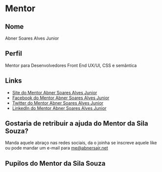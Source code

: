# Mentor

## Nome

Abner Soares Alves Junior

## Perfil

Mentor para Desenvolvedores Front End UX/UI, CSS e semântica

## Links

* [Site do Mentor Abner Soares Alves Junior](https://abnersajr.net)
* [Facebook do Mentor Abner Soares Alves Junior](https://fb.com/abnersajr)
* [Twitter do Mentor Abner Soares Alves Junior](https://twitter.com/abnersajr)
* [LinkedIn do Mentor Abner Soares Alves Junior](https://linkedin.com/in/abnersajr)

## Gostaria de retribuir a ajuda do Mentor da Sila Souza?

Manda aquele abraço nas redes sociais, da o joinha se inscreve aquele like ou pode mandar um e-mail para me@abnersajr.net

## Pupilos do Mentor da Sila Souza
